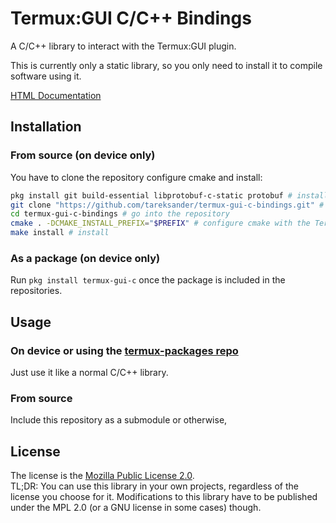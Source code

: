 # Termux:GUI C/C++ Bindings
A C/C++ library to interact with the Termux:GUI plugin.

This is currently only a static library, so you only need to install it to compile software using it.

[HTML Documentation](https://tareksander.github.io/termux-gui-c-bindings/html/index.html)


## Installation

### From source (on device only)

You have to clone the repository configure cmake and install:

```bash
pkg install git build-essential libprotobuf-c-static protobuf # install git, clang, protobuf and cmake if not installed
git clone "https://github.com/tareksander/termux-gui-c-bindings.git" # clone the repository
cd termux-gui-c-bindings # go into the repository
cmake . -DCMAKE_INSTALL_PREFIX="$PREFIX" # configure cmake with the Termux prefix
make install # install
```


### As a package (on device only)

Run `pkg install termux-gui-c` once the package is included in the repositories.


## Usage

### On device or using the [termux-packages repo](https://github.com/termux/termux-packages)

Just use it like a normal C/C++ library.


### From source

Include this repository as a submodule or otherwise,

## License

The license is the [Mozilla Public License 2.0](https://www.mozilla.org/en-US/MPL/2.0/).  
TL;DR: You can use this library in your own projects, regardless of the license you choose for it. Modifications to this library have to be published under the MPL 2.0 (or a GNU license in some cases) though.


